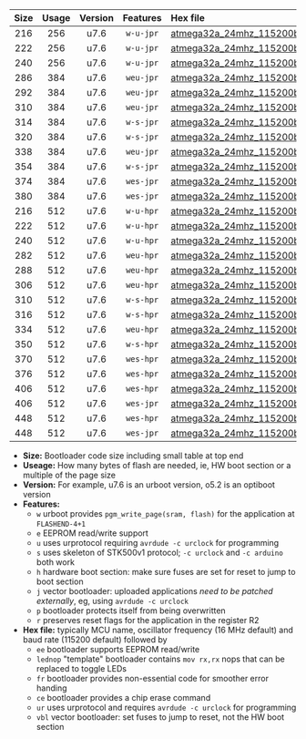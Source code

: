 |Size|Usage|Version|Features|Hex file|
|:-:|:-:|:-:|:-:|:--|
|216|256|u7.6|`w-u-jpr`|[atmega32a_24mhz_115200bps_ur_vbl.hex](https://raw.githubusercontent.com/stefanrueger/urboot/main//atmega32a_24mhz_115200bps_ur_vbl.hex)|
|222|256|u7.6|`w-u-jpr`|[atmega32a_24mhz_115200bps_lednop_ur_vbl.hex](https://raw.githubusercontent.com/stefanrueger/urboot/main//atmega32a_24mhz_115200bps_lednop_ur_vbl.hex)|
|240|256|u7.6|`w-u-jpr`|[atmega32a_24mhz_115200bps_lednop_fr_ur_vbl.hex](https://raw.githubusercontent.com/stefanrueger/urboot/main//atmega32a_24mhz_115200bps_lednop_fr_ur_vbl.hex)|
|286|384|u7.6|`weu-jpr`|[atmega32a_24mhz_115200bps_ee_ur_vbl.hex](https://raw.githubusercontent.com/stefanrueger/urboot/main//atmega32a_24mhz_115200bps_ee_ur_vbl.hex)|
|292|384|u7.6|`weu-jpr`|[atmega32a_24mhz_115200bps_ee_lednop_ur_vbl.hex](https://raw.githubusercontent.com/stefanrueger/urboot/main//atmega32a_24mhz_115200bps_ee_lednop_ur_vbl.hex)|
|310|384|u7.6|`weu-jpr`|[atmega32a_24mhz_115200bps_ee_lednop_fr_ur_vbl.hex](https://raw.githubusercontent.com/stefanrueger/urboot/main//atmega32a_24mhz_115200bps_ee_lednop_fr_ur_vbl.hex)|
|314|384|u7.6|`w-s-jpr`|[atmega32a_24mhz_115200bps_vbl.hex](https://raw.githubusercontent.com/stefanrueger/urboot/main//atmega32a_24mhz_115200bps_vbl.hex)|
|320|384|u7.6|`w-s-jpr`|[atmega32a_24mhz_115200bps_lednop_vbl.hex](https://raw.githubusercontent.com/stefanrueger/urboot/main//atmega32a_24mhz_115200bps_lednop_vbl.hex)|
|338|384|u7.6|`weu-jpr`|[atmega32a_24mhz_115200bps_ee_lednop_fr_ce_ur_vbl.hex](https://raw.githubusercontent.com/stefanrueger/urboot/main//atmega32a_24mhz_115200bps_ee_lednop_fr_ce_ur_vbl.hex)|
|354|384|u7.6|`w-s-jpr`|[atmega32a_24mhz_115200bps_lednop_fr_vbl.hex](https://raw.githubusercontent.com/stefanrueger/urboot/main//atmega32a_24mhz_115200bps_lednop_fr_vbl.hex)|
|374|384|u7.6|`wes-jpr`|[atmega32a_24mhz_115200bps_ee_vbl.hex](https://raw.githubusercontent.com/stefanrueger/urboot/main//atmega32a_24mhz_115200bps_ee_vbl.hex)|
|380|384|u7.6|`wes-jpr`|[atmega32a_24mhz_115200bps_ee_lednop_vbl.hex](https://raw.githubusercontent.com/stefanrueger/urboot/main//atmega32a_24mhz_115200bps_ee_lednop_vbl.hex)|
|216|512|u7.6|`w-u-hpr`|[atmega32a_24mhz_115200bps_ur.hex](https://raw.githubusercontent.com/stefanrueger/urboot/main//atmega32a_24mhz_115200bps_ur.hex)|
|222|512|u7.6|`w-u-hpr`|[atmega32a_24mhz_115200bps_lednop_ur.hex](https://raw.githubusercontent.com/stefanrueger/urboot/main//atmega32a_24mhz_115200bps_lednop_ur.hex)|
|240|512|u7.6|`w-u-hpr`|[atmega32a_24mhz_115200bps_lednop_fr_ur.hex](https://raw.githubusercontent.com/stefanrueger/urboot/main//atmega32a_24mhz_115200bps_lednop_fr_ur.hex)|
|282|512|u7.6|`weu-hpr`|[atmega32a_24mhz_115200bps_ee_ur.hex](https://raw.githubusercontent.com/stefanrueger/urboot/main//atmega32a_24mhz_115200bps_ee_ur.hex)|
|288|512|u7.6|`weu-hpr`|[atmega32a_24mhz_115200bps_ee_lednop_ur.hex](https://raw.githubusercontent.com/stefanrueger/urboot/main//atmega32a_24mhz_115200bps_ee_lednop_ur.hex)|
|306|512|u7.6|`weu-hpr`|[atmega32a_24mhz_115200bps_ee_lednop_fr_ur.hex](https://raw.githubusercontent.com/stefanrueger/urboot/main//atmega32a_24mhz_115200bps_ee_lednop_fr_ur.hex)|
|310|512|u7.6|`w-s-hpr`|[atmega32a_24mhz_115200bps.hex](https://raw.githubusercontent.com/stefanrueger/urboot/main//atmega32a_24mhz_115200bps.hex)|
|316|512|u7.6|`w-s-hpr`|[atmega32a_24mhz_115200bps_lednop.hex](https://raw.githubusercontent.com/stefanrueger/urboot/main//atmega32a_24mhz_115200bps_lednop.hex)|
|334|512|u7.6|`weu-hpr`|[atmega32a_24mhz_115200bps_ee_lednop_fr_ce_ur.hex](https://raw.githubusercontent.com/stefanrueger/urboot/main//atmega32a_24mhz_115200bps_ee_lednop_fr_ce_ur.hex)|
|350|512|u7.6|`w-s-hpr`|[atmega32a_24mhz_115200bps_lednop_fr.hex](https://raw.githubusercontent.com/stefanrueger/urboot/main//atmega32a_24mhz_115200bps_lednop_fr.hex)|
|370|512|u7.6|`wes-hpr`|[atmega32a_24mhz_115200bps_ee.hex](https://raw.githubusercontent.com/stefanrueger/urboot/main//atmega32a_24mhz_115200bps_ee.hex)|
|376|512|u7.6|`wes-hpr`|[atmega32a_24mhz_115200bps_ee_lednop.hex](https://raw.githubusercontent.com/stefanrueger/urboot/main//atmega32a_24mhz_115200bps_ee_lednop.hex)|
|406|512|u7.6|`wes-hpr`|[atmega32a_24mhz_115200bps_ee_lednop_fr.hex](https://raw.githubusercontent.com/stefanrueger/urboot/main//atmega32a_24mhz_115200bps_ee_lednop_fr.hex)|
|406|512|u7.6|`wes-jpr`|[atmega32a_24mhz_115200bps_ee_lednop_fr_vbl.hex](https://raw.githubusercontent.com/stefanrueger/urboot/main//atmega32a_24mhz_115200bps_ee_lednop_fr_vbl.hex)|
|448|512|u7.6|`wes-hpr`|[atmega32a_24mhz_115200bps_ee_lednop_fr_ce.hex](https://raw.githubusercontent.com/stefanrueger/urboot/main//atmega32a_24mhz_115200bps_ee_lednop_fr_ce.hex)|
|448|512|u7.6|`wes-jpr`|[atmega32a_24mhz_115200bps_ee_lednop_fr_ce_vbl.hex](https://raw.githubusercontent.com/stefanrueger/urboot/main//atmega32a_24mhz_115200bps_ee_lednop_fr_ce_vbl.hex)|

- **Size:** Bootloader code size including small table at top end
- **Useage:** How many bytes of flash are needed, ie, HW boot section or a multiple of the page size
- **Version:** For example, u7.6 is an urboot version, o5.2 is an optiboot version
- **Features:**
  + `w` urboot provides `pgm_write_page(sram, flash)` for the application at `FLASHEND-4+1`
  + `e` EEPROM read/write support
  + `u` uses urprotocol requiring `avrdude -c urclock` for programming
  + `s` uses skeleton of STK500v1 protocol; `-c urclock` and `-c arduino` both work
  + `h` hardware boot section: make sure fuses are set for reset to jump to boot section
  + `j` vector bootloader: uploaded applications *need to be patched externally*, eg, using `avrdude -c urclock`
  + `p` bootloader protects itself from being overwritten
  + `r` preserves reset flags for the application in the register R2
- **Hex file:** typically MCU name, oscillator frequency (16 MHz default) and baud rate (115200 default) followed by
  + `ee` bootloader supports EEPROM read/write
  + `lednop` "template" bootloader contains `mov rx,rx` nops that can be replaced to toggle LEDs
  + `fr` bootloader provides non-essential code for smoother error handing
  + `ce` bootloader provides a chip erase command
  + `ur` uses urprotocol and requires `avrdude -c urclock` for programming
  + `vbl` vector bootloader: set fuses to jump to reset, not the HW boot section
